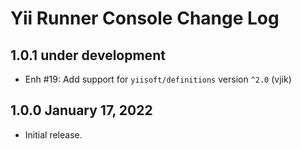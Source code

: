 # Yii Runner Console Change Log

## 1.0.1 under development

- Enh #19: Add support for `yiisoft/definitions` version `^2.0` (vjik)

## 1.0.0 January 17, 2022

- Initial release.
